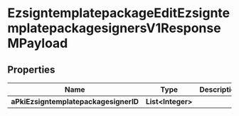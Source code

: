 

# EzsigntemplatepackageEditEzsigntemplatepackagesignersV1ResponseMPayload

## Properties

Name | Type | Description | Notes
------------ | ------------- | ------------- | -------------
**aPkiEzsigntemplatepackagesignerID** | **List&lt;Integer&gt;** |  | 




